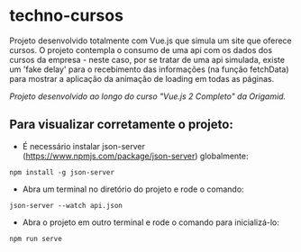 # techno-cursos

Projeto desenvolvido totalmente com Vue.js que simula um site que oferece cursos. 
O projeto contempla o consumo de uma api com os dados dos cursos da empresa - neste caso, por se tratar de uma api simulada, existe um 'fake delay' para o recebimento das informações (na função fetchData) para mostrar a aplicação da animação de loading em todas as páginas.

*Projeto desenvolvido ao longo do curso "Vue.js 2 Completo" da Origamid.*

## Para visualizar corretamente o projeto:
- É necessário instalar json-server (https://www.npmjs.com/package/json-server) globalmente:

`npm install -g json-server`

- Abra um terminal no diretório do projeto e rode o comando:

`json-server --watch api.json`

- Abra o projeto em outro terminal e rode o comando para inicializá-lo:

`npm run serve`


